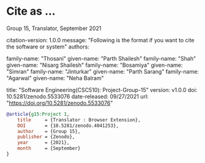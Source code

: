 # Cite as ...

Group 15,
Translator,
September 2021

citation-version: 1.0.0 message: "Following is the format if you want to cite the software or system" authors:

family-name: "Thosani" given-name: "Parth Shailesh"
family-name: "Shah" given-name: "Nisarg Shailesh"
family-name: "Bosamiya" given-name: "Simran"
family-name: "Jinturkar" given-name: "Parth Sarang"
family-name: "Agarwal" given-name: "Neha Balram"

title: "Software Engineering(CSC510): Project-Group-15" version: v1.0.0 doi: 10.5281/zenodo.5533076 date-released: 09/27/2021 url: "https://doi.org/10.5281/zenodo.5533076"

```bibtex
@article{g15:Project 1,
	title 	  = {Translator : Browser Extension},
	DOI 	  = {10.5281/zenodo.4041253},
	author    = {Group 15},
	publisher = {Zenodo},
	year      = {2021},
	month     = {September}
}
